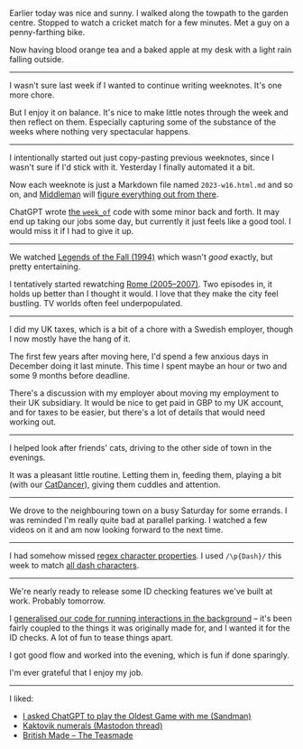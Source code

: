Earlier today was nice and sunny. I walked along the towpath to the garden centre. Stopped to watch a cricket match for a few minutes. Met a guy on a penny-farthing bike.

Now having blood orange tea and a baked apple at my desk with a light rain falling outside.

---

I wasn't sure last week if I wanted to continue writing weeknotes. It's one more chore.

But I enjoy it on balance. It's nice to make little notes through the week and then reflect on them. Especially capturing some of the substance of the weeks where nothing very spectacular happens.

---

I intentionally started out just copy-pasting previous weeknotes, since I wasn't sure if I'd stick with it. Yesterday I finally automated it a bit.

Now each weeknote is just a Markdown file named `2023-w16.html.md` and so on, and [Middleman](https://middlemanapp.com/) will [figure everything out from there](https://github.com/henrik/henrik.nyh.se/commit/e16f21f1bdcd5c3810677ce361f04bf467c64e01).

ChatGPT wrote [the `week_of`](https://github.com/henrik/henrik.nyh.se/commit/e16f21f1bdcd5c3810677ce361f04bf467c64e01#diff-ced64b8b6dfa69a5939ae831c96e37b88e8266c37371a4d3b96759fb1ea147c8R38-R40) code with some minor back and forth. It may end up taking our jobs some day, but currently it just feels like a good tool. I would miss it if I had to give it up.

---

We watched [Legends of the Fall (1994)](https://www.imdb.com/title/tt0110322/) which wasn't *good* exactly, but pretty entertaining.

I tentatively started rewatching [Rome (2005–2007)](https://www.imdb.com/title/tt0384766/). Two episodes in, it holds up better than I thought it would. I love that they make the city feel bustling. TV worlds often feel underpopulated.

---

I did my UK taxes, which is a bit of a chore with a Swedish employer, though I now mostly have the hang of it.

The first few years after moving here, I'd spend a few anxious days in December doing it last minute. This time I spent maybe an hour or two and some 9 months before deadline.

There's a discussion with my employer about moving my employment to their UK subsidiary. It would be nice to get paid in GBP to my UK account, and for taxes to be easier, but there's a lot of details that would need working out.

---

I helped look after friends' cats, driving to the other side of town in the evenings.

It was a pleasant little routine. Letting them in, feeding them, playing a bit (with our [CatDancer](https://www.amazon.co.uk/Cat-Dancer-93419100010-Toy/dp/B0006N9I68)), giving them cuddles and attention.

---

We drove to the neighbouring town on a busy Saturday for some errands. I was reminded I'm really quite bad at parallel parking. I watched a few videos on it and am now looking forward to the next time.

---

I had somehow missed [regex character properties](https://ruby-doc.org/core-2.4.0/Regexp.html#class-Regexp-label-Character+Properties). I used `/\p{Dash}/` this week to match [all dash characters](https://www.compart.com/en/unicode/category/Pd).

---

We're nearly ready to release some ID checking features we've built at work. Probably tomorrow.

I [generalised our code for running interactions in the background](https://ruby.social/@henrik/110231717052865179) – it's been fairly coupled to the things it was originally made for, and I wanted it for the ID checks. A lot of fun to tease things apart.

I got good flow and worked into the evening, which is fun if done sparingly.

I'm ever grateful that I enjoy my job.

---

I liked:

- [I asked ChatGPT to play the Oldest Game with me (Sandman)](https://www.reddit.com/r/Sandman/comments/12tp7ej/i_asked_chatgpt_to_play_the_oldest_game_with_me/)
- [Kaktovik numerals (Mastodon thread)](https://mathstodon.xyz/@johncarlosbaez/110215432175491555)
- [British Made – The Teasmade](https://www.youtube.com/watch?v=RuJWpl7W6mc)
